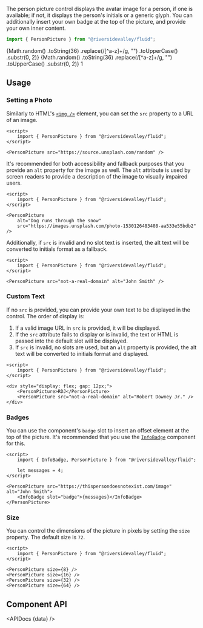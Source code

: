 <script lang="ts">
    import { Button, PersonPicture, InfoBadge } from "$lib";
    import { Showcase, APIDocs } from "$site/lib";

    import data from "$lib/PersonPicture/PersonPicture.svelte?sveld&raw";
</script>

The person picture control displays the avatar image for a person, if one is available; if not, it displays the person's initials or a generic glyph. You can additionally insert your own badge at the top of the picture, and provide your own inner content.

```ts
import { PersonPicture } from "@riversidevalley/fluid";
```

<Showcase repl="46c25d4df2414602878cb7a1d7d47194" columns={4}>
    <PersonPicture src="https://thispersondoesnotexist.com/image" alt="Random person">
        {Math.random()
            .toString(36)
            .replace(/[^a-z]+/g, "")
            .toUpperCase()
            .substr(0, 2)}
    </PersonPicture>
    <PersonPicture src="https://thispersondoesnotexist.com/image" alt="Random person" size={48} />
    <PersonPicture>
        {Math.random()
            .toString(36)
            .replace(/[^a-z]+/g, "")
            .toUpperCase()
            .substr(0, 2)}
        <svelte:fragment slot="badge">
            <InfoBadge>1</InfoBadge>
        </svelte:fragment>
    </PersonPicture>
    <PersonPicture alt="A A A" />
</Showcase>

## Usage

### Setting a Photo

Similarly to HTML's [`<img />`](https://developer.mozilla.org/en-US/docs/Web/HTML/Element/img) element, you can set the `src` property to a URL of an image.

```svelte example hideScript
<script>
	import { PersonPicture } from "@riversidevalley/fluid";
</script>

<PersonPicture src="https://source.unsplash.com/random" />
```

It's recommended for both accessibility and fallback purposes that you provide an `alt` property for the image as well. The `alt` attribute is used by screen readers to provide a description of the image to visually impaired users.

```svelte example hideScript
<script>
	import { PersonPicture } from "@riversidevalley/fluid";
</script>

<PersonPicture
	alt="Dog runs through the snow"
	src="https://images.unsplash.com/photo-1530126483408-aa533e55bdb2"
/>
```

Additionally, if `src` is invalid and no slot text is inserted, the alt text will be converted to initials format as a fallback.

```svelte example hideScript
<script>
	import { PersonPicture } from "@riversidevalley/fluid";
</script>

<PersonPicture src="not-a-real-domain" alt="John Smith" />
```

### Custom Text

If no `src` is provided, you can provide your own text to be displayed in the control. The order of display is:

1. If a valid image URL in `src` is provided, it will be displayed.
2. If the `src` attribute fails to display or is invalid, the text or HTML is passed into the default slot will be displayed.
3. If `src` is invalid, no slots are used, but an `alt` property is provided, the alt text will be converted to initials format and displayed.

```svelte example hideScript
<script>
	import { PersonPicture } from "@riversidevalley/fluid";
</script>

<div style="display: flex; gap: 12px;">
	<PersonPicture>RDJ</PersonPicture>
	<PersonPicture src="not-a-real-domain" alt="Robert Downey Jr." />
</div>
```

### Badges

You can use the component's `badge` slot to insert an offset element at the top of the picture. It's recommended that you use the [`InfoBadge`](infobadge) component for this.

```svelte example
<script>
	import { InfoBadge, PersonPicture } from "@riversidevalley/fluid";

	let messages = 4;
</script>

<PersonPicture src="https://thispersondoesnotexist.com/image" alt="John Smith">
	<InfoBadge slot="badge">{messages}</InfoBadge>
</PersonPicture>
```

### Size

You can control the dimensions of the picture in pixels by setting the `size` property. The default size is `72`.

```svelte example hideScript
<script>
	import { PersonPicture } from "@riversidevalley/fluid";
</script>

<PersonPicture size={8} />
<PersonPicture size={16} />
<PersonPicture size={32} />
<PersonPicture size={64} />
```

## Component API

<APIDocs {data} />
